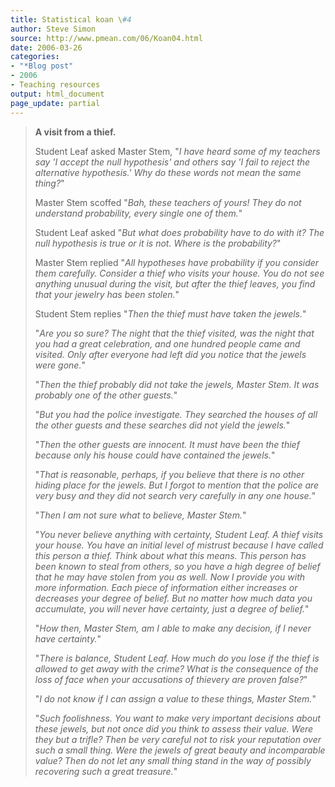 ```yaml
---
title: Statistical koan \#4
author: Steve Simon
source: http://www.pmean.com/06/Koan04.html
date: 2006-03-26
categories:
- "*Blog post"
- 2006
- Teaching resources
output: html_document
page_update: partial
---
```


> **A visit from a thief.**
>
> Student Leaf asked Master Stem, "*I have heard some of my teachers
> say 'I accept the null hypothesis' and others say 'I fail to reject
> the alternative hypothesis.' Why do these words not mean the same
> thing?*"
>
> Master Stem scoffed "*Bah, these teachers of yours! They do not
> understand probability, every single one of them.*"
>
> Student Leaf asked "*But what does probability have to do with it?
> The null hypothesis is true or it is not. Where is the probability?*"
>
> Master Stem replied "*All hypotheses have probability if you consider
> them carefully. Consider a thief who visits your house. You do not see
> anything unusual during the visit, but after the thief leaves, you
> find that your jewelry has been stolen.*"
>
> Student Stem replies "*Then the thief must have taken the jewels.*"
>
> "*Are you so sure? The night that the thief visited, was the night
> that you had a great celebration, and one hundred people came and
> visited. Only after everyone had left did you notice that the jewels
> were gone.*"
>
> "*Then the thief probably did not take the jewels, Master Stem. It
> was probably one of the other guests.*"
>
> "*But you had the police investigate. They searched the houses of all
> the other guests and these searches did not yield the jewels.*"
>
> "*Then the other guests are innocent. It must have been the thief
> because only his house could have contained the jewels.*"
>
> "*That is reasonable, perhaps, if you believe that there is no other
> hiding place for the jewels. But I forgot to mention that the police
> are very busy and they did not search very carefully in any one
> house.*"
>
> "*Then I am not sure what to believe, Master Stem.*"
>
> "*You never believe anything with certainty, Student Leaf. A thief
> visits your house. You have an initial level of mistrust because I
> have called this person a thief. Think about what this means. This
> person has been known to steal from others, so you have a high degree
> of belief that he may have stolen from you as well. Now I provide you
> with more information. Each piece of information either increases or
> decreases your degree of belief. But no matter how much data you
> accumulate, you will never have certainty, just a degree of belief.*"
>
> "*How then, Master Stem, am I able to make any decision, if I never
> have certainty.*"
>
> "*There is balance, Student Leaf. How much do you lose if the thief
> is allowed to get away with the crime? What is the consequence of the
> loss of face when your accusations of thievery are proven false?*"
>
> "*I do not know if I can assign a value to these things, Master
> Stem.*"
>
> "*Such foolishness. You want to make very important decisions about
> these jewels, but not once did you think to assess their value. Were
> they but a trifle? Then be very careful not to risk your reputation
> over such a small thing. Were the jewels of great beauty and
> incomparable value? Then do not let any small thing stand in the way
> of possibly recovering such a great treasure.*"
